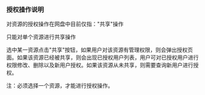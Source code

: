 ### 授权操作说明

对资源的授权操作在网盘中目前仅指："共享"操作

只能对单个资源进行共享操作

选中某一资源点击"共享"按钮，如果用户对该资源有管理权限，则会弹出授权页面。如果该资源已经被共享，则会出现已授权用户列表，用户可对已授权用户进行权限修改、删除以及新用户授权。如果该资源从未共享，则需要查询新用户进行授权。

注：必须选择一个资源，才能进行授权操作。